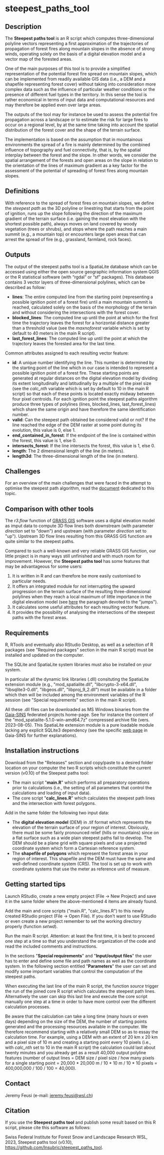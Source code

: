 # steepest_paths_tool

Description
-----------
The **Steepest paths tool** is an R script which computes three-dimensional polyline vectors representing a first approximation of the trajectories of propagation of forest fires along mountain slopes in the absence of strong winds, operating solely on the basis of a digital elevation model and a vector map of the forested areas.

One of the main purposes of this tool is to provide a simplified representation of the potential forest fire spread on mountain slopes, which can be implemented from readily available GIS data (i.e., a DEM and a shapefile representing forest cover) without taking into consideration more complex data such as the influence of particular weather conditions or the presence of different fuel types in the territory.
In this sense the tool is rather economical in terms of input data and computational resources and may therefore be applied even over large areas. 

The outputs of the tool may for instance be used to assess the potential fire propagation across a landscape or to estimate the risk for large fires to occur on a regional level, by at the same time taking into account the spatial distribution of the forest cover and the shape of the terrain surface.

The implementation is based on the assumption that in mountainous environments the spread of a fire is mainly determined by the combined influence of topography and fuel connectivity, that is, by the spatial interplay between the forest and the slope. In other words, we consider the spatial arrangement of the forests and open areas on the slope in relation to the orientation of the lines of maximum gradient as a key factor for the assessment of the potential of spreading of forest fires along mountain slopes.

Definitions
----------------------
With reference to the spread of forest fires on mountain slopes, we define the _steepest path_ as the 3D polyline or linestring that starts from the point of ignition, runs up the slope following the direction of the maximum gradient of the terrain surface (i.e. gaining the most elevation with the shortest possible path), always moves on land covered by woody vegetation (trees or shrubs), and stops where the path reaches a main summit (e.g., a mountain top) or encounters large open areas that can arrest the spread of fire (e.g., grassland, farmland, rock faces).

Outputs
----------------------
The output of the steepest paths tool is a SpatiaLite database which can be accessed using either the open source geographic information system QGIS or the R statistical software (with “rgdal” or “sf” packages).
This database contains 3 vector layers of three-dimensional polylines, which can be described as follow:
* **lines**: The entire computed line from the starting point (representing a possible ignition point of a forest fire) until a main mountain summit is reached, calculated solely on the basis of the morphology of the terrain and without considering the intersections with the forest cover.
* **blocked_lines**: The computed line up until the point at which for the first time the trajectory leaves the forest for a horizontal distance greater than a threshold value (see the _maxnoforest_ variable which is set by default to 40 meters in the main R script).
* **last_forest_lines**: The computed line up until the point at which the trajectory leaves the forested area for the last time.

Common attributes assigned to each resulting vector feature:
* **id**: A unique number identifying the line. This number is determined by the starting point of the line which in our case is intended to represent a possible ignition point of a forest fire. These starting points are generated at regular distances on the digital elevation model by dividing its extent longitudinally and latitudinally by a multiple of the pixel size (see the _calc_nth_ variable which is set by default to 10 in the main R script) so that each of these points is located exactly midway between four pixel centroids. For each ignition point the steepest paths algorithm produce three types of polylines (lines, blocked_lines, last_forest_lines) which share the same origin and have therefore the same identification number.
* **valid**: Can the steepest path obtained be considered valid or not? If the line reached the edge of the DEM raster at some point during its evolution, this value is 0, else 1.
* **end_contained_in_forest**: If the endpoint of the line is contained within the forest, this value is 1, else 0.
* **intersects_forest**: If the line intersects the forest, this value is 1, else 0.
* **length**: The 2 dimensional length of the line (in meters).
* **length3d**: The three-dimensional length of the line (in meters).

Challenges
----------------------
For an overview of the main challenges that were faced in the attempt to optimise the steepest path algorithm, read the [document](https://github.com/Insubric/steepest_paths_tool/blob/master/Challenges.md) dedicated to this topic.

Comparison with other tools
----------------------
The _r3.flow_ function of [GRASS GIS](https://grass.osgeo.org/) software uses a digital elevation model as imput data to compute 3D flow lines both downstream (with parameter _direction_ set to "down") and upstream (with parameter _direction_ set to "up").
Upstream 3D flow lines resulting from this GRASS GIS function are quite similar to the steepest paths.

Compared to such a well-known and very reliable GRASS GIS function, our little project is in many ways still unfinished and with much room for improvement.
However, the **Steepest paths tool** has some features that may be advantageous for some users:
1) It is written in R and can therefore be more easily customised to particular needs.
2) It offers an integrated module for not interrupting the upward progression on the terrain surface of the resulting three-dimensional polylines when they reach a local maximum of little importance in the digital elevation model (see [here](https://github.com/Insubric/steepest_paths_tool/blob/master/Challenges.md) the paragraph devoted to the "jumps").
3) It calculates some useful attributes for each resulting vector feature.
4) It provides the possibility of analysing the intersections of the steepest paths with the forest areas.

Requirements
----------------------
R, RTools and eventually also RStudio Desktop, as well as a selection of R packages (see "Required packages" section in the main R script) must be installed and updated on the computer.

The SQLite and SpatiaLite system libraries must also be installed on your system.

In particular all the dynamic link libraries (.dll) consituting the SpatiaLite extension module (e.g., "mod_spatialite.dll", "libcrypto-3-x64.dll", "libsqlite3-0.dll", "libgeos.dll", "libproj_9_2.dll") must be available in a folder which then will be included among the environment variables of the R session (see "Special requirements" section in the main R script).

All these .dll files can be downloaded as MS Windows binaries from the [Gaia-SINS](https://www.gaia-gis.it/gaia-sins) federated projects home-page.
See for instance the content of the "mod_spatialite-5.1.0-win-amd64.7z" compressed archive file (vers. 2023-08-05). This SpatiaLite extension module is a pure loadable module lacking any explicit SQLite3 dependency (see the specific [web page](https://www.gaia-gis.it/fossil/libspatialite/wiki?name=mod_spatialite) in Gaia-SINS for further explanations). 

Installation instructions
----------------------
Download from the "Releases" section and copy/paste to a desired folder location on your computer the two R scripts which constitute the current version (v0.10) of the Steepest paths tool:
* The main script "**main.R**" which performs all preparatory operations prior to calculations (i.e., the setting of all parameters that control the calculations and loading of input data).
* The core script "**calc_lines.R**" which calculates the steepest path lines and the intersection with forest polygons.

Add in the same folder the following two input data:
* The **digital elevation model** (DEM) in .tif format which represents the elevation of the terrain surface of your region of interest. Obviously, there must be some fairly pronounced relief (hills or mountains) since on a flat surface such as a wide plain steepest paths fail to develop. The DEM should be a plane grid with square pixels and use a projected coordinate system which form a Cartesian reference system. 
* The **shapefile of polygons** which represent the forest areas in your region of interest. This shapefile and the DEM must have the same and well-defined coordinate system (CRS). The tool is set up to work with coordinate systems that use the meter as reference unit of measure.

Getting started tips
----------------------
Launch RStudio, create a new empty project (File -> New Project) and save it in the same folder where the above-mentioned 4 items are already found.

Add the main and core scripts ("main.R", "calc_lines.R") to this newly created RStudio project (File -> Open File). If you don't want to use RStudio or even create a new project remember to set the working directory properly (function _setwd_).

Run the main R script. Attention: at least the first time, it is best to proceed one step at a time so that you understand the organization of the code and read the included comments and instructions.

In the sections "**Special requirements**" and "**Input/output files**" the user has to enter and define some file and path names as well as the coordinate system.
In the following section entitled "**Parameters**" the user can set and modify some important variables that control the computation of the steepest paths.

When executing the last line of the main R script, the function _source_ trigger the run of the joined core R script which calculates the steepest path lines. Alternatively the user can skip this last line and execute the core script manually one step at a time in order to have more control over the different calculation processes.

Be aware that the calculation can take a long time (many hours or even days) depending on the size of the DEM, the number of starting points generated and the processing resources available in the computer. We therefore recommend starting with a relatively small DEM so as to essay the calculation time. For example, using a DEM with an extent of 20 km x 20 km and a pixel size of 10 m and creating a starting point every 10 pixels (i.e., with _calc_nth_ set to 10 in the main R script) the calculation could last about twenty minutes and you already get as a result 40,000 output polyline features (number of output lines = DEM size / pixel size / how many pixels for a single starting point = 20,000 * 20,000 m / 10 * 10 m / 10 * 10 pixels = 400,000,000 / 100 / 100 = 40,000).

Contact
----------------------
Jeremy Feusi (e-mail: jeremy.feusi@wsl.ch)

Citation
----------------------
If you use the **Steepest paths tool** and publish some result based on this R script, please cite this software as follows:

Swiss Federal Institute for Forest Snow and Landscape Research WSL, 2023, Steepest paths tool (v0.10), https://github.com/Insubric/steepest_paths_tool.
